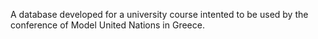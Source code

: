 A database developed for a university course intented to be used by the conference of Model United Nations in Greece.